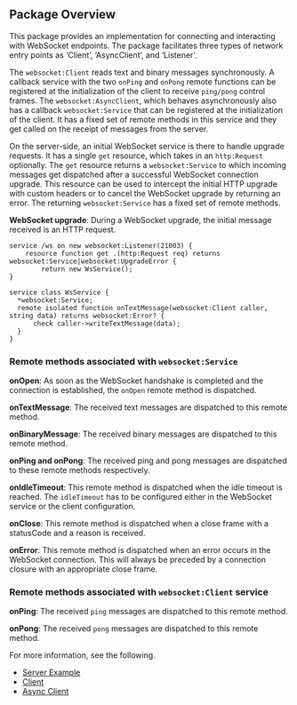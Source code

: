 ## Package Overview

This package provides an implementation for connecting and interacting with WebSocket endpoints. The package facilitates three types of network entry points as ‘Client’, ‘AsyncClient’, and ‘Listener’.

The `websocket:Client` reads text and binary messages synchronously. A callback service with the two `onPing` and `onPong` remote functions can be registered at the initialization of the client to receive `ping/pong` control frames.
The `websocket:AsyncClient`, which behaves asynchronously also has a callback `websocket:Service` that can be registered at the initialization of the client. It has a fixed set of remote methods in this service and they get called on the receipt of messages from the server. 

On the server-side, an initial WebSocket service is there to handle upgrade requests. It has a single `get` resource, which takes in an `http:Request` optionally. The `get` resource returns a `websocket:Service` to which incoming messages get dispatched after a successful WebSocket connection upgrade. This resource can be used to intercept the initial HTTP upgrade with custom headers or to cancel the WebSocket upgrade by returning an error.
The returning `websocket:Service` has a fixed set of remote methods.

**WebSocket upgrade**: During a WebSocket upgrade, the initial message received is an HTTP request. 

```ballerina
service /ws on new websocket:Listener(21003) {
    resource function get .(http:Request req) returns websocket:Service|websocket:UpgradeError {
        return new WsService();
}
        
service class WsService {
  *websocket:Service;
  remote isolated function onTextMessage(websocket:Client caller, string data) returns websocket:Error? {
      check caller->writeTextMessage(data);
  }
}              
```

### Remote methods associated with `websocket:Service`

**onOpen**: As soon as the WebSocket handshake is completed and the connection is established, the `onOpen` remote method is dispatched.

**onTextMessage**: The received text messages are dispatched to this remote method.

**onBinaryMessage**: The received binary messages are dispatched to this remote method.

**onPing and onPong**: The received ping and pong messages are dispatched to these remote methods respectively.

**onIdleTimeout**: This remote method is dispatched when the idle timeout is reached. The `idleTimeout` has to be configured either in the WebSocket service or the client configuration.

**onClose**: This remote method is dispatched when a close frame with a statusCode and a reason is received.

**onError**: This remote method is dispatched when an error occurs in the WebSocket connection. This will always be preceded by a connection closure with an appropriate close frame.

### Remote methods associated with `websocket:Client` service

**onPing**: The received `ping` messages are dispatched to this remote method.

**onPong**: The received `pong` messages are dispatched to this remote method.

For more information, see the following.
* [Server Example](https://ballerina.io/learn/by-example/websocket-basic-sample.html)
* [Client](https://ballerina.io/learn/by-example/websocket-text-client.html) 
* [Async Client](https://ballerina.io/learn/by-example/websocket-async-text-client.html)  
